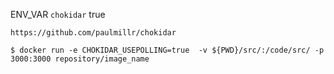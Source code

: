 ENV_VAR `chokidar` true 

`https://github.com/paulmillr/chokidar`

```
$ docker run -e CHOKIDAR_USEPOLLING=true  -v ${PWD}/src/:/code/src/ -p 3000:3000 repository/image_name
```

